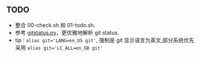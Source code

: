 ## TODO
  * 整合 00-check.sh 和 01-todo.sh.
  * 参考 [gitstatus.py](https://github.com/ohmyzsh/ohmyzsh/blob/master/plugins/git-prompt/gitstatus.py)，更优雅地解析 git status.
  * tip : `alias git='LANG=en_US git'`, 强制是 git 显示语言为英文,部分系统优先采用 `alias git='LC_ALL=en_GB git'`
